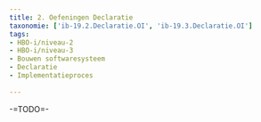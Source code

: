 ```yaml
---
title: 2. Oefeningen Declaratie
taxonomie: ['ib-19.2.Declaratie.OI', 'ib-19.3.Declaratie.OI']
tags:
- HBO-i/niveau-2
- HBO-i/niveau-3
- Bouwen softwaresysteem
- Declaratie
- Implementatieproces
 
---
```


-=TODO=-